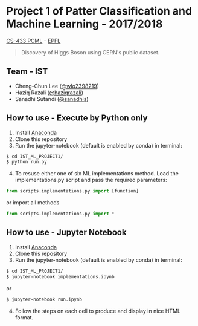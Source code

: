 # Project 1 of Patter Classification and Machine Learning - 2017/2018

[CS-433 PCML](http://isa.epfl.ch/imoniteur_ISAP/!itffichecours.htm?ww_i_matiere=2217650315&ww_x_anneeAcad=2017-2018&ww_i_section=249847&ww_i_niveau=&ww_c_langue=en) - [EPFL](http://epfl.ch)

> Discovery of Higgs Boson using CERN's public dataset.

## Team - IST

- Cheng-Chun Lee ([@wlo2398219](https://github.com/wlo2398219))
- Haziq Razali ([@haziqrazali](https://github.com/haziqrazali))
- Sanadhi Sutandi ([@sanadhis](https://github.com/sanadhis))

## How to use - Execute by Python only

1. Install [Anaconda](https://www.continuum.io/downloads)
2. Clone this repository
3. Run the jupyter-notebook (default is enabled by conda) in terminal:

  ```bash
  $ cd IST_ML_PROJECT1/
  $ python run.py
  ```

4. To resuse either one of six ML implementations method. Load the implementations.py script and pass the required parameters:

  ```python
  from scripts.implementations.py import [function]
  ```

  or import all methods
  ```python
  from scripts.implementations.py import *
  ```

## How to use - Jupyter Notebook

1. Install [Anaconda](https://www.continuum.io/downloads)
2. Clone this repository
3. Run the jupyter-notebook (default is enabled by conda) in terminal:

  ```bash
  $ cd IST_ML_PROJECT1/
  $ jupyter-notebook implementations.ipynb
  ```
  or
  ```bash
  $ jupyter-notebook run.ipynb
  ```

4. Follow the steps on each cell to produce and display in nice HTML format.
